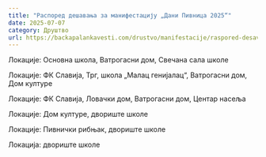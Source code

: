 ```yaml
---
title: "Распоред дешавања за манифестацију „Дани Пивница 2025“"
date: 2025-07-07
category: Друштво
url: https://backapalankavesti.com/drustvo/manifestacije/raspored-desavanja-za-manifestaciju-dani-pivnica-2025/
---
```


Локације: Основна школа, Ватрогасни дом, Свечана сала школе

Локације: ФК Славија, Трг, школа „Малац генијалац“, Ватрогасни дом, Дом културе

Локације: ФК Славија, Ловачки дом, Ватрогасни дом, Центар насеља

Локације: Дом културе, двориште школе

Локације: Пивнички рибњак, двориште школе

Локација: двориште школе
